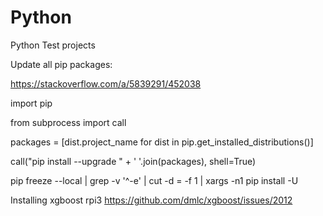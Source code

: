 # Python
Python Test projects

Update all pip packages: 

https://stackoverflow.com/a/5839291/452038 

import pip

from subprocess import call

packages = [dist.project_name for dist in pip.get_installed_distributions()]

call("pip install --upgrade " + ' '.join(packages), shell=True)




pip freeze --local | grep -v '^\-e' | cut -d = -f 1  | xargs -n1 pip install -U


Installing xgboost rpi3
https://github.com/dmlc/xgboost/issues/2012
